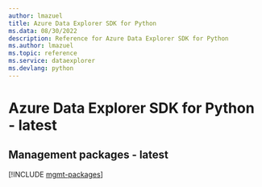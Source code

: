 ```yaml
---
author: lmazuel
title: Azure Data Explorer SDK for Python
ms.data: 08/30/2022
description: Reference for Azure Data Explorer SDK for Python
ms.author: lmazuel
ms.topic: reference
ms.service: dataexplorer
ms.devlang: python
---
```

# Azure Data Explorer SDK for Python - latest

## Management packages - latest
[!INCLUDE [mgmt-packages](data-explorer-mgmt-index.md)]
